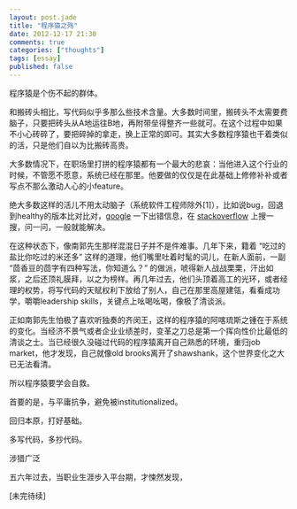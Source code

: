 ```yaml
---
layout: post.jade
title: "程序猿之殇"
date: 2012-12-17 21:30
comments: true
categories: ["thoughts"]
tags: [essay]
published: false
---
```


程序猿是个伤不起的群体。

和搬砖头相比，写代码似乎多那么些技术含量。大多数时间里，搬砖头不太需要费脑子，只要把砖头从A地运往B地，再附带垒得整齐一些就可。在这个过程中如果不小心砖碎了，要把碎掉的拿走，换上正常的即可。其实大多数程序猿也干着类似的活，只是他们自以为比搬砖高贵。

大多数情况下，在职场里打拼的程序猿都有一个最大的悲哀：当他进入这个行业的时候，不管愿不愿意，系统已经在那里。他要做的仅仅是在此基础上修修补补或者写点不那么激动人心的小feature。

<!--more-->

绝大多数这样的活儿不用太动脑子（系统软件工程师除外[1]），比如说bug，回退到healthy的版本比对比对，[google](http://www.google.com) 一下出错信息，在 [stackoverflow](http://stackoverflow.com) 上搜一搜，问一问，一般就能解决。

在这种状态下，像南郭先生那样混混日子并不是件难事。几年下来，籍着 “吃过的盐比你吃过的米还多” 这样的道理，他们嘴里吐着时髦的词儿，在新人面前，一副 “茴香豆的茴字有四种写法，你知道么？” 的做派，唬得新人战战栗栗，汗出如浆，之后还顶礼膜拜，以之为榜样。再几年过去，他们头顶着高工的光环，或者经理的权势，将写代码的天赋权利下放给了别人，自己在那里高屋建瓴，看看成功学，嚼嚼leadership skills，关键点上吆喝吆喝，像极了清谈派。

正如南郭先生怕极了喜欢听独奏的齐闵王，这样的程序猿的阿喀琉斯之锺在于系统的变化。当经济不景气或者企业业绩差时，变革之刀总是第一个挥向性价比最低的清谈之士。当已经很久没碰过代码的程序猿离开自己熟悉的环境，重归job market，他才发现，自己就像old brooks离开了shawshank，这个世界变化之大已无法看清。

所以程序猿要学会自救。

首要的是，与平庸抗争，避免被institutionalized。

回归本原，打好基础。

多写代码，多抄代码。

涉猎广泛

五六年过去，当职业生涯步入平台期，才悚然发现，

[未完待续]

